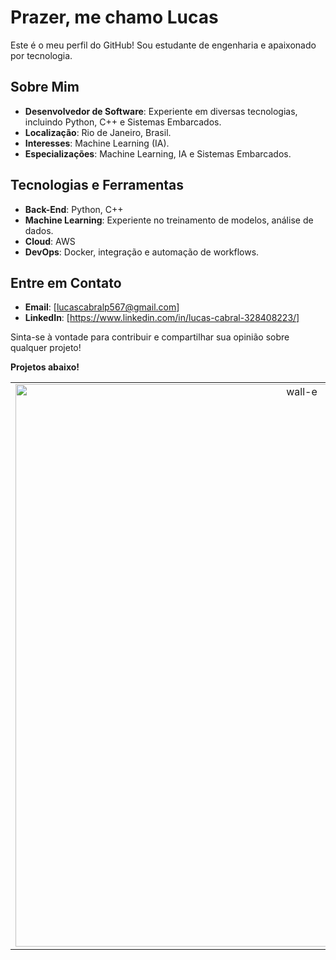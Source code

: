 # Prazer, me chamo Lucas  

Este é o meu perfil do GitHub! Sou estudante de engenharia e apaixonado por tecnologia.  

## Sobre Mim  
- **Desenvolvedor de Software**: Experiente em diversas tecnologias, incluindo Python, C++ e Sistemas Embarcados.  
- **Localização**: Rio de Janeiro, Brasil.  
- **Interesses**: Machine Learning (IA).  
- **Especializações**: Machine Learning, IA e Sistemas Embarcados.  

## Tecnologias e Ferramentas  
- **Back-End**: Python, C++  
- **Machine Learning**: Experiente no treinamento de modelos, análise de dados. 
- **Cloud**: AWS  
- **DevOps**: Docker, integração e automação de workflows.  

## Entre em Contato  
- **Email**: [lucascabralp567@gmail.com]  
- **LinkedIn**: [https://www.linkedin.com/in/lucas-cabral-328408223/]  

Sinta-se à vontade para contribuir e compartilhar sua opinião sobre qualquer projeto!  

**Projetos abaixo!**  

<table>
  <tr>
    <td align="center">
      <img src="https://media.giphy.com/media/HIH9Ml30VB1dK/giphy.gif" alt="wall-e" style="width: 900px;"/>
    </td>
    <td align="center">
      <img src="https://network.grupoabril.com.br/wp-content/uploads/sites/4/2016/12/seno-cosseno.gif?&w=1024&crop=1" alt="seno-cosseno" style="width: 900px;"/>
    </td>
  </tr>
</table>

